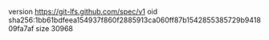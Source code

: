 version https://git-lfs.github.com/spec/v1
oid sha256:1bb61bdfeea154937f860f2885913ca060ff87b1542855385729b941809fa7af
size 30968
